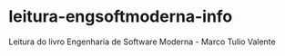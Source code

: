 # leitura-engsoftmoderna-info
Leitura do livro Engenharia de Software Moderna - Marco Tulio Valente
